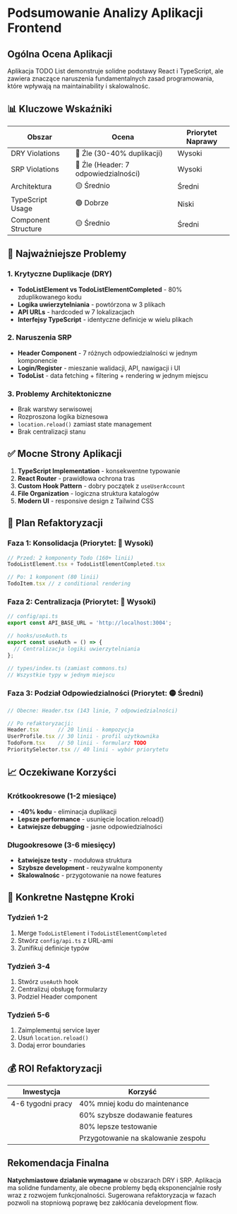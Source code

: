 # Podsumowanie Analizy Aplikacji Frontend

## Ogólna Ocena Aplikacji

Aplikacja TODO List demonstruje solidne podstawy React i TypeScript, ale zawiera znaczące naruszenia fundamentalnych zasad programowania, które wpływają na maintainability i skalowalnośc.

## 📊 Kluczowe Wskaźniki

| Obszar | Ocena | Priorytet Naprawy |
|--------|-------|-------------------|
| DRY Violations | 🔴 Źle (30-40% duplikacji) | Wysoki |
| SRP Violations | 🔴 Źle (Header: 7 odpowiedzialności) | Wysoki |
| Architektura | 🟡 Średnio | Średni |
| TypeScript Usage | 🟢 Dobrze | Niski |
| Component Structure | 🟡 Średnio | Średni |

## 🔴 Najważniejsze Problemy

### 1. Krytyczne Duplikacje (DRY)
- **TodoListElement vs TodoListElementCompleted** - 80% zduplikowanego kodu
- **Logika uwierzytelniania** - powtórzona w 3 plikach
- **API URLs** - hardcoded w 7 lokalizacjach
- **Interfejsy TypeScript** - identyczne definicje w wielu plikach

### 2. Naruszenia SRP
- **Header Component** - 7 różnych odpowiedzialności w jednym komponencie
- **Login/Register** - mieszanie walidacji, API, nawigacji i UI
- **TodoList** - data fetching + filtering + rendering w jednym miejscu

### 3. Problemy Architektoniczne
- Brak warstwy serwisowej
- Rozproszona logika biznesowa
- `location.reload()` zamiast state management
- Brak centralizacji stanu

## ✅ Mocne Strony Aplikacji

1. **TypeScript Implementation** - konsekwentne typowanie
2. **React Router** - prawidłowa ochrona tras
3. **Custom Hook Pattern** - dobry początek z `useUserAccount`
4. **File Organization** - logiczna struktura katalogów
5. **Modern UI** - responsive design z Tailwind CSS

## 🎯 Plan Refaktoryzacji

### Faza 1: Konsolidacja (Priorytet: 🔴 Wysoki)
```typescript
// Przed: 2 komponenty Todo (160+ linii)
TodoListElement.tsx + TodoListElementCompleted.tsx

// Po: 1 komponent (80 linii)
TodoItem.tsx // z conditional rendering
```

### Faza 2: Centralizacja (Priorytet: 🔴 Wysoki)
```typescript
// config/api.ts
export const API_BASE_URL = 'http://localhost:3004';

// hooks/useAuth.ts
export const useAuth = () => {
  // Centralizacja logiki uwierzytelniania
};

// types/index.ts (zamiast commons.ts)
// Wszystkie typy w jednym miejscu
```

### Faza 3: Podział Odpowiedzialności (Priorytet: 🟡 Średni)
```typescript
// Obecne: Header.tsx (143 linie, 7 odpowiedzialności)

// Po refaktoryzacji:
Header.tsx      // 20 linii - kompozycja
UserProfile.tsx // 30 linii - profil użytkownika  
TodoForm.tsx    // 50 linii - formularz TODO
PrioritySelector.tsx // 40 linii - wybór priorytetu
```

## 📈 Oczekiwane Korzyści

### Krótkookresowe (1-2 miesiące)
- **-40% kodu** - eliminacja duplikacji
- **Lepsze performance** - usunięcie location.reload()
- **Łatwiejsze debugging** - jasne odpowiedzialności

### Długookresowe (3-6 miesięcy)
- **Łatwiejsze testy** - modułowa struktura
- **Szybsze development** - reużywalne komponenty
- **Skalowalnośc** - przygotowanie na nowe features

## 🚀 Konkretne Następne Kroki

### Tydzień 1-2
1. Merge `TodoListElement` i `TodoListElementCompleted`
2. Stwórz `config/api.ts` z URL-ami
3. Zunifikuj definicje typów

### Tydzień 3-4
1. Stwórz `useAuth` hook
2. Centralizuj obsługę formularzy
3. Podziel Header component

### Tydzień 5-6
1. Zaimplementuj service layer
2. Usuń `location.reload()`
3. Dodaj error boundaries

## 💰 ROI Refaktoryzacji

| Inwestycja | Korzyść |
|------------|---------|
| 4-6 tygodni pracy | 40% mniej kodu do maintenance |
| | 60% szybsze dodawanie features |
| | 80% lepsze testowanie |
| | Przygotowanie na skalowanie zespołu |

## Rekomendacja Finalna

**Natychmiastowe działanie wymagane** w obszarach DRY i SRP. Aplikacja ma solidne fundamenty, ale obecne problemy będą eksponencjalnie rosły wraz z rozwojem funkcjonalności. Sugerowana refaktoryzacja w fazach pozwoli na stopniową poprawę bez zakłócania development flow. 